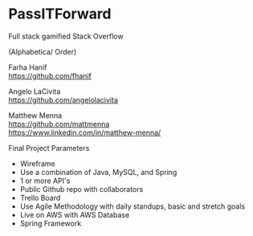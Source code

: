 # PassITForward
Full stack gamified Stack Overflow  

(Alphabetica/ Order)  

Farha Hanif   
https://github.com/fhanif  

Angelo LaCivita  
https://github.com/angelolacivita  

Matthew Menna  
https://github.com/mattmenna  
https://www.linkedin.com/in/matthew-menna/  

Final Project Parameters
* Wireframe
* Use a combination of Java, MySQL, and Spring
* 1 or more API's
* Public Github repo with collaborators
* Trello Board
* Use Agile Methodology with daily standups, basic and stretch goals
* Live on AWS with AWS Database
* Spring Framework  
